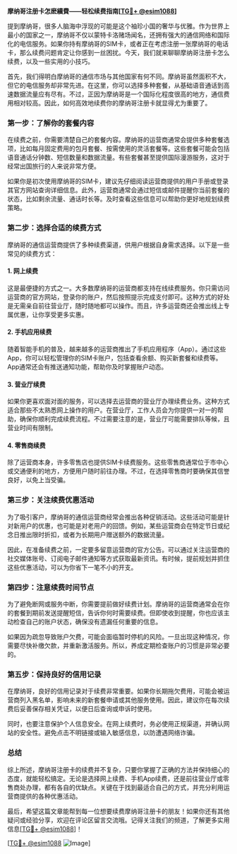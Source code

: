 **摩纳哥注册卡怎麽續費——轻松续费指南[[TG💪+ @esim1088](https://t.me/s/esim1088)]**

提到摩纳哥，很多人脑海中浮现的可能是这个袖珍小国的奢华与优雅。作为世界上最小的国家之一，摩纳哥不仅以蒙特卡洛赌场闻名，还拥有强大的通信网络和国际化的电信服务。如果你持有摩纳哥的SIM卡，或者正在考虑注册一张摩纳哥的电话卡，那么续费问题肯定让你感到一丝困扰。今天，我们就来聊聊摩纳哥注册卡怎么续费，以及一些实用的小技巧。

首先，我们得明白摩纳哥的通信市场与其他国家有何不同。摩纳哥虽然面积不大，但它的电信服务却非常先进。在这里，你可以选择多种套餐，从基础语音通话到高速数据流量应有尽有。不过，正因为摩纳哥是一个国际化程度很高的地方，通信费用相对较高。因此，如何高效地续费你的摩纳哥注册卡就显得尤为重要了。

### **第一步：了解你的套餐内容**

在续费之前，你需要清楚自己的套餐内容。摩纳哥的运营商通常会提供多种套餐选项，比如每月固定费用的包月套餐、按需使用的灵活套餐等。这些套餐可能会包括语音通话分钟数、短信数量和数据流量。有些套餐甚至提供国际漫游服务，这对于经常出国旅行的人来说非常方便。

如果你是初次使用摩纳哥的SIM卡，建议先仔细阅读运营商提供的用户手册或登录其官方网站查询详细信息。此外，运营商通常会通过短信或邮件提醒你当前套餐的状态，比如剩余流量、通话时长等。及时查看这些信息可以帮助你更好地规划续费策略。

### **第二步：选择合适的续费方式**

摩纳哥的通信运营商提供了多种续费渠道，供用户根据自身需求选择。以下是一些常见的续费方式：

#### **1. 网上续费**
这是最便捷的方式之一。大多数摩纳哥的运营商都支持在线续费服务。你只需访问运营商的官方网站，登录你的账户，然后按照提示完成支付即可。这种方式的好处是无需亲自前往营业厅，随时随地都可以操作。而且，许多运营商还会推出线上专属优惠，让你享受更多实惠。

#### **2. 手机应用续费**
随着智能手机的普及，越来越多的运营商推出了手机应用程序（App）。通过这些App，你可以轻松管理你的SIM卡账户，包括查看余额、购买新套餐和续费等。App通常还会有推送通知功能，帮助你及时掌握账户动态。

#### **3. 营业厅续费**
如果你更喜欢面对面的服务，可以选择去运营商的营业厅办理续费业务。这种方式适合那些不太熟悉网上操作的用户。在营业厅，工作人员会为你提供一对一的帮助，确保你顺利完成续费流程。不过需要注意的是，营业厅可能需要排队等候，且营业时间有限制。

#### **4. 零售商续费**
除了运营商本身，许多零售店也提供SIM卡续费服务。这些零售商通常位于市中心或交通便利的地方，方便用户随时前往办理。不过，在选择零售商时要确保其信誉良好，以免上当受骗。

### **第三步：关注续费优惠活动**

为了吸引客户，摩纳哥的通信运营商经常会推出各种促销活动。这些活动可能是针对新用户的优惠，也可能是对老用户的回馈。例如，某些运营商会在特定节日或纪念日推出限时折扣，或者为长期用户赠送额外的数据流量。

因此，在准备续费之前，一定要多留意运营商的官方公告。可以通过关注运营商的社交媒体账号、订阅电子邮件通知等方式获取最新资讯。有时候，提前规划并抓住这些优惠活动，可以为你省下一笔不小的开支。

### **第四步：注意续费时间节点**

为了避免断网或服务中断，你需要提前做好续费计划。摩纳哥的运营商通常会在你的套餐到期前发送提醒短信，告诉你何时需要续费。但即使收到提醒，你也应该主动检查自己的账户状态，确保没有遗漏任何重要的信息。

如果因为疏忽导致账户欠费，可能会面临暂时停机的风险。一旦出现这种情况，你需要尽快补缴欠款，并重新激活服务。所以，养成定期检查账户的习惯是非常必要的。

### **第五步：保持良好的信用记录**

在摩纳哥，良好的信用记录对于续费非常重要。如果你长期拖欠费用，可能会被运营商列入黑名单，影响未来的新套餐申请或其他服务使用。因此，建议你在每次续费后妥善保存相关凭证，以便日后查询或申诉时使用。

同时，也要注意保护个人信息安全。在网上续费时，务必使用正规渠道，并确认网站的安全性。避免点击不明链接或输入敏感信息，以防遭遇网络诈骗。

### **总结**

综上所述，摩纳哥注册卡的续费并不复杂，只要你掌握了正确的方法并保持细心的态度，就能轻松搞定。无论是选择网上续费、手机App续费，还是前往营业厅或零售商处办理，都有各自的优缺点。关键在于找到最适合自己的方式，并充分利用运营商提供的各种优惠活动。

最后，希望这篇文章能帮到每一位想要续费摩纳哥注册卡的朋友！如果你还有其他疑问或经验分享，欢迎在评论区留言交流哦。记得关注我们的频道，了解更多实用信息[[TG💪+ @esim1088](https://t.me/s/esim1088)]！

[[TG💪+ @esim1088](https://t.me/s/esim1088) ![Image](https://i.postimg.cc/4NQfJmqS/Snipaste-2025-05-13-00-14-12.png)]